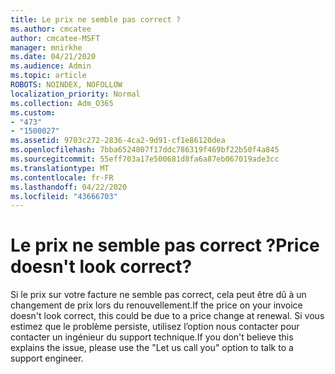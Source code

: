```yaml
---
title: Le prix ne semble pas correct ?
ms.author: cmcatee
author: cmcatee-MSFT
manager: mnirkhe
ms.date: 04/21/2020
ms.audience: Admin
ms.topic: article
ROBOTS: NOINDEX, NOFOLLOW
localization_priority: Normal
ms.collection: Adm_O365
ms.custom:
- "473"
- "1500027"
ms.assetid: 9703c272-2836-4ca2-9d91-cf1e86120dea
ms.openlocfilehash: 7bba6524807f17ddc786319f469bf22b50f4a845
ms.sourcegitcommit: 55eff703a17e500681d8fa6a87eb067019ade3cc
ms.translationtype: MT
ms.contentlocale: fr-FR
ms.lasthandoff: 04/22/2020
ms.locfileid: "43666703"
---
```

# <a name="price-doesnt-look-correct"></a><span data-ttu-id="2a6a5-102">Le prix ne semble pas correct ?</span><span class="sxs-lookup"><span data-stu-id="2a6a5-102">Price doesn't look correct?</span></span>

<span data-ttu-id="2a6a5-103">Si le prix sur votre facture ne semble pas correct, cela peut être dû à un changement de prix lors du renouvellement.</span><span class="sxs-lookup"><span data-stu-id="2a6a5-103">If the price on your invoice doesn't look correct, this could be due to a price change at renewal.</span></span> <span data-ttu-id="2a6a5-104">Si vous estimez que le problème persiste, utilisez l’option nous contacter pour contacter un ingénieur du support technique.</span><span class="sxs-lookup"><span data-stu-id="2a6a5-104">If you don't believe this explains the issue, please use the "Let us call you" option to talk to a support engineer.</span></span>